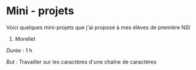 # Mini - projets

Voici quelques mini-projets que j'ai proposé à mes élèves de première NSI





1. Morellet

*Durée :* 1 h

*But :* Travailler sur les caractères d'une chaîne de caractères 

